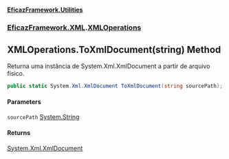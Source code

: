 #### [EficazFramework.Utilities](EficazFramework_Utilities.md 'EficazFramework.Utilities')
### [EficazFramework.XML](EficazFramework_Utilities.md#EficazFramework_XML 'EficazFramework.XML').[XMLOperations](XMLOperations.md 'EficazFramework.XML.XMLOperations')
## XMLOperations.ToXmlDocument(string) Method
Returna uma instância de System.Xml.XmlDocument a partir de arquivo físico.  
```csharp
public static System.Xml.XmlDocument ToXmlDocument(string sourcePath);
```
#### Parameters
<a name='EficazFramework_XML_XMLOperations_ToXmlDocument(string)_sourcePath'></a>
`sourcePath` [System.String](https://docs.microsoft.com/en-us/dotnet/api/System.String 'System.String')  
  
#### Returns
[System.Xml.XmlDocument](https://docs.microsoft.com/en-us/dotnet/api/System.Xml.XmlDocument 'System.Xml.XmlDocument')  
